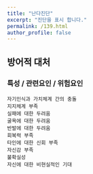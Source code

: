 ```yaml
---
title: "난다진단"
excerpt: "진단을 표시 합니다."
permalink: /139.html
author_profile: false
---
```

## 방어적 대처



### 특성 / 관련요인 / 위험요인

>   

    자기인식과 가치체계 간의 충돌
    지지체계 부족
    실패에 대한 두려움
    굴욕에 대한 두려움
    반발에 대한 두려움
    회복력 부족
    타인에 대한 신회 부족
    자신감 부족
    불확실성
    자신에 대한 비현실적인 기대
